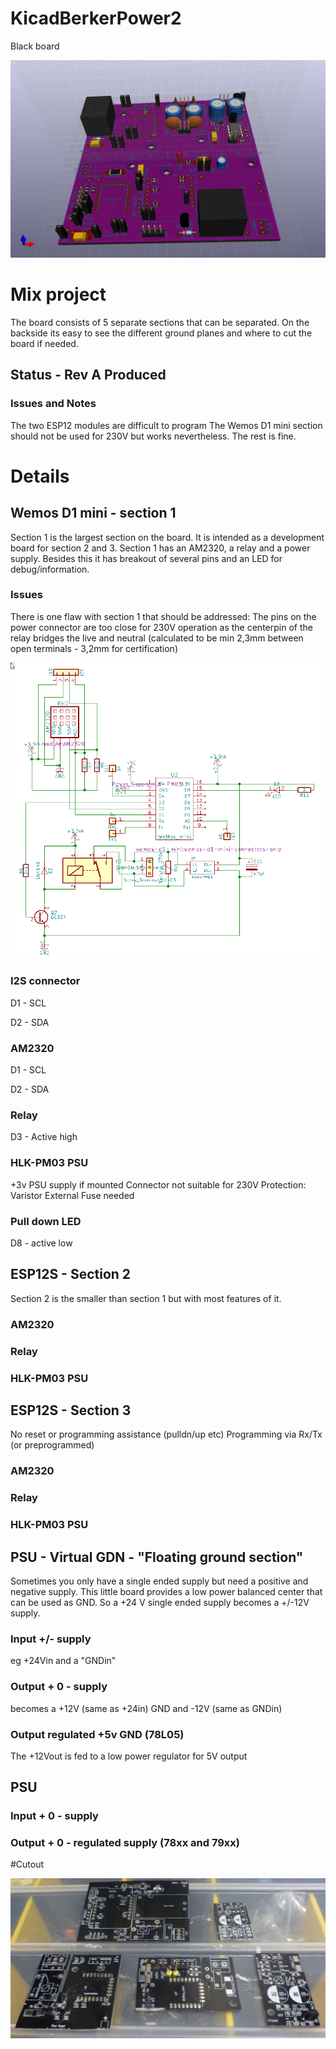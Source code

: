 # KicadBerkerPower2
Black board

![Power](Kicad%20BerkerPower2a%203D.png)
# Mix project
The board consists of 5 separate sections that can be separated. On the backside its easy to see the different ground planes and where to cut the board if needed.
## Status - Rev A Produced
### Issues and Notes
The two ESP12 modules are difficult to program
The Wemos D1 mini section should not be used for 230V but works nevertheless.
The rest is fine.

# Details
## Wemos D1 mini - section 1
Section 1 is the largest section on the board. It is intended as a development board for section 2 and 3.
Section 1 has an AM2320, a relay and a power supply. Besides this it has breakout of several pins and an LED for debug/information.
### Issues
There is one flaw with section 1 that should be addressed: The pins on the power connector are too close for 230V operation as the centerpin of the relay bridges the live and neutral (calculated to be min 2,3mm between open terminals - 3,2mm for certification) 

![Section1](Kicad%20BerkerPower2%20Schematic%20-%20sect%201.png)
### I2S connector 
D1 - SCL

D2 - SDA
### AM2320 
D1 - SCL

D2 - SDA
### Relay
D3 - Active high
### HLK-PM03 PSU
+3v PSU supply if mounted 
Connector not suitable for 230V
Protection: Varistor
External Fuse needed
### Pull down LED
D8 - active low
## ESP12S - Section 2
Section 2 is the smaller than section 1 but with most features of it.
### AM2320 
### Relay
### HLK-PM03 PSU
## ESP12S - Section 3
No reset or programming assistance (pulldn/up etc)
Programming via Rx/Tx (or preprogrammed)
### AM2320 
### Relay
### HLK-PM03 PSU
## PSU - Virtual GDN - "Floating ground section"
Sometimes you only have a single ended supply but need a positive and negative supply.
This little board provides a low power balanced center that can be used as GND. So a +24 V single ended supply becomes a +/-12V supply.

### Input +/- supply
eg +24Vin and a "GNDin"
### Output + 0 - supply
becomes a +12V (same as +24in) GND and -12V (same as GNDin)
### Output regulated +5v GND (78L05)
The +12Vout is fed to a low power regulator for 5V output
## PSU
### Input + 0 - supply
### Output + 0 - regulated supply (78xx and 79xx)


#Cutout

![](Berker2.JPG)
